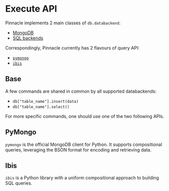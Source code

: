 # Execute API

Pinnacle implements 2 main classes of `db.databackend`:

- [MongoDB](../data_integrations/mongodb)
- [SQL backends](../data_integrations/sql)

Correspondingly, Pinnacle currently has 2 flavours of query API:

- [`pymongo`](https://pymongo.readthedocs.io/en/stable/)
- [`ibis`](https://ibis-project.org/)

## Base

A few commands are shared in common by all supported databackends:

- `db["table_name"].insert(data)`
- `db["table_name"].select()`

For more specific commands, one should use one of the two following APIs.

## PyMongo

`pymongo` is the official MongoDB client for Python. It supports 
compositional queries, leveraging the BSON format for encoding 
and retrieving data.

## Ibis

`ibis` is a Python library with a uniform compositional approach to building
SQL queries.